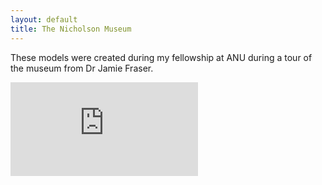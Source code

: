 ```yaml
---
layout: default
title: The Nicholson Museum
---
```


These models were created during my fellowship at ANU during a tour of the museum from Dr Jamie Fraser.

<div class="embed-responsive embed-responsive-4by3">
  <iframe title="A 3D model" class="embed-responsive-item" src="https://sketchfab.com/models/b27eec2477994801af7c00f10cef765b/embed" frameborder="0" allow="autoplay; fullscreen; vr" mozallowfullscreen="true" webkitallowfullscreen="true"></iframe>
</div>
